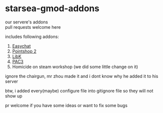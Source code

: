 # starsea-gmod-addons
our servere's addons  
pull requests welcome here  

includes following addons:
1. [Easychat](https://github.com/Earu/EasyChat)
2. [Pointshop 2](https://github.com/Kamshak/Pointshop2)
3. [LibK](https://github.com/Kamshak/LibK)
4. [PAC3](https://github.com/CapsAdmin/pac3)
5. Homicide on steam workshop (we did some little change on it)  
  
  
 ignore the chairgun, mr zhou made it and i dont know why he added it to his server  
 
 btw, i added every(maybe) configure file into gitignore file so they will not show up
 
 pr welcome if you have some ideas or want to fix some bugs
